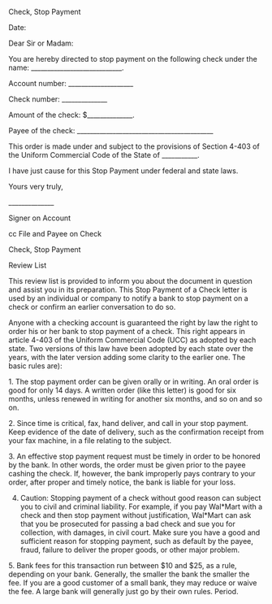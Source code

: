 Check, Stop Payment

Date:

Dear Sir or Madam:

You are hereby directed to stop payment on the following check under the
name: \_\_\_\_\_\_\_\_\_\_\_\_\_\_\_\_\_\_\_\_\_\_\_\_\_\_\_\_.

Account number: \_\_\_\_\_\_\_\_\_\_\_\_\_\_\_\_\_\_\_\_

Check number: \_\_\_\_\_\_\_\_\_\_\_\_\_\_

Amount of the check: \$\_\_\_\_\_\_\_\_\_\_\_\_\_\_.

Payee of the check:
\_\_\_\_\_\_\_\_\_\_\_\_\_\_\_\_\_\_\_\_\_\_\_\_\_\_\_\_\_\_\_\_\_\_\_\_\_\_\_\_\_\_

This order is made under and subject to the provisions of Section 4-403
of the Uniform Commercial Code of the State of \_\_\_\_\_\_\_\_\_\_\_.

I have just cause for this Stop Payment under federal and state laws.

Yours very truly,

\_\_\_\_\_\_\_\_\_\_\_\_\_\_

Signer on Account

cc File and Payee on Check

Check, Stop Payment

Review List

This review list is provided to inform you about the document in
question and assist you in its preparation. This Stop Payment of a Check
letter is used by an individual or company to notify a bank to stop
payment on a check or confirm an earlier conversation to do so.

Anyone with a checking account is guaranteed the right by law the right
to order his or her bank to stop payment of a check. This right appears
in article 4-403 of the Uniform Commercial Code (UCC) as adopted by each
state. Two versions of this law have been adopted by each state over the
years, with the later version adding some clarity to the earlier one.
The basic rules are):

1\. The stop payment order can be given orally or in writing. An oral
order is good for only 14 days. A written order (like this letter) is
good for six months, unless renewed in writing for another six months,
and so on and so on.

2\. Since time is critical, fax, hand deliver, and call in your stop
payment. Keep evidence of the date of delivery, such as the confirmation
receipt from your fax machine, in a file relating to the subject.

3\. An effective stop payment request must be timely in order to be
honored by the bank. In other words, the order must be given prior to
the payee cashing the check. If, however, the bank improperly pays
contrary to your order, after proper and timely notice, the bank is
liable for your loss.

4.  Caution: Stopping payment of a check without good reason can subject
    you to civil and criminal liability. For example, if you pay
    Wal\*Mart with a check and then stop payment without justification,
    Wal\*Mart can ask that you be prosecuted for passing a bad check and
    sue you for collection, with damages, in civil court. Make sure you
    have a good and sufficient reason for stopping payment, such as
    default by the payee, fraud, failure to deliver the proper goods, or
    other major problem.

5\. Bank fees for this transaction run between \$10 and \$25, as a rule,
depending on your bank. Generally, the smaller the bank the smaller the
fee. If you are a good customer of a small bank, they may reduce or
waive the fee. A large bank will generally just go by their own rules.
Period.
